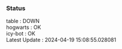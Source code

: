 ### Status


table : DOWN  
hogwarts : OK  
icy-bot : OK  
Latest Update : 2024-04-19 15:08:55.028081
